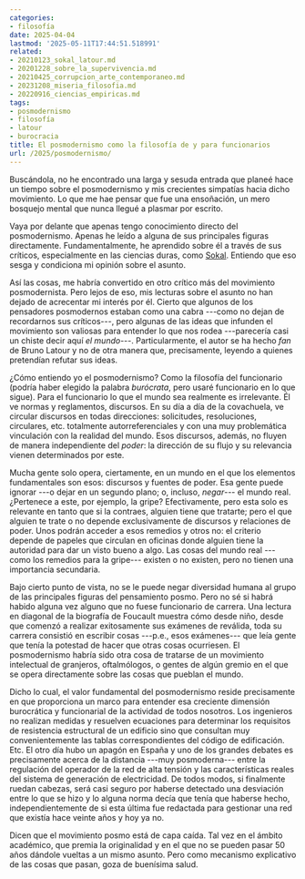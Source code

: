 ```yaml
---
categories:
- filosofía
date: 2025-04-04
lastmod: '2025-05-11T17:44:51.518991'
related:
- 20210123_sokal_latour.md
- 20201228_sobre_la_supervivencia.md
- 20210425_corrupcion_arte_contemporaneo.md
- 20231208_miseria_filosofia.md
- 20220916_ciencias_empiricas.md
tags:
- posmodernismo
- filosofía
- latour
- burocracia
title: El posmodernismo como la filosofía de y para funcionarios
url: /2025/posmodernismo/
---
```


Buscándola, no he encontrado una larga y sesuda entrada que planeé hace un tiempo sobre el posmodernismo y mis crecientes simpatías hacia dicho movimiento. Lo que me hae pensar que fue una ensoñación, un mero bosquejo mental que nunca llegué a plasmar por escrito.

Vaya por delante que apenas tengo conocimiento directo del posmodernismo. Apenas he leído a alguna de sus principales figuras directamente. Fundamentalmente, he aprendido sobre él a través de sus críticos, especialmente en las ciencias duras, como [Sokal](/2021/reconciliacion-sokal-latour/). Entiendo que eso sesga y condiciona mi opinión sobre el asunto.

Así las cosas, me habría convertido en otro crítico más del movimiento posmodernista. Pero lejos de eso, mis lecturas sobre el asunto no han dejado de acrecentar mi interés por él. Cierto que algunos de los pensadores posmodernos estaban como una cabra ---como no dejan de recordarnos sus críticos---, pero algunas de las ideas que infunden el movimiento son valiosas para entender lo que nos rodea ---parecería casi un chiste decir aquí _el mundo_---. Particularmente, el autor se ha hecho _fan_ de Bruno Latour y no de otra manera que, precisamente, leyendo a quienes pretendían refutar sus ideas.

¿Cómo entiendo yo el posmodernismo? Como la filosofía del funcionario (podría haber elegido la palabra _burócrata_, pero usaré funcionario en lo que sigue). Para el funcionario lo que el mundo sea realmente es irrelevante. Él ve normas y reglamentos, discursos. En su día a día de la covachuela, ve circular discursos en todas direcciones: solicitudes, resoluciones, circulares, etc. totalmente autorreferenciales y con una muy problemática vinculación con la realidad del mundo. Esos discursos, además, no fluyen de manera independiente del _poder_: la dirección de su flujo y su relevancia vienen determinados por este.

Mucha gente solo opera, ciertamente, en un mundo en el que los elementos fundamentales son esos: discursos y fuentes de poder. Esa gente puede ignorar ---o dejar en un segundo plano; o, incluso, _negar_--- el mundo real. ¿Pertenece a este, por ejemplo, la gripe? Efectivamente, pero esta solo es relevante en tanto que si la contraes, alguien tiene que tratarte; pero el que alguien te trate o no depende exclusivamente de discursos y relaciones de poder. Unos podrán acceder a esos remedios y otros no: el criterio depende de papeles que circulan en oficinas donde alguien tiene la autoridad para dar un visto bueno a algo. Las cosas del mundo real ---como los remedios para la gripe--- existen o no existen, pero no tienen una importancia secundaria.

Bajo cierto punto de vista, no se le puede negar diversidad humana al grupo de las principales figuras del pensamiento posmo. Pero no sé si habrá habido alguna vez alguno que no fuese funcionario de carrera. Una lectura en diagonal de la biografía de Foucault muestra cómo desde niño, desde que comenzó a realizar exitosamente sus exámenes de reválida, toda su carrera consistió en escribir cosas ---p.e., esos exámenes--- que leía gente que tenía la potestad de hacer que otras cosas ocurriesen. El posmodernismo habría sido otra cosa de tratarse de un movimiento intelectual de granjeros, oftalmólogos, o gentes de algún gremio en el que se opera directamente sobre las cosas que pueblan el mundo.

Dicho lo cual, el valor fundamental del posmodernismo reside precisamente en que proporciona un marco para entender esa creciente dimensión burocrática y funcionarial de la actividad de todos nosotros. Los ingenieros no realizan medidas y resuelven ecuaciones para determinar los requisitos de resistencia estructural de un edificio sino que consultan muy convenientemente las tablas correspondientes del código de edificación. Etc. El otro día hubo un apagón en España y uno de los grandes debates es precisamente acerca de la distancia ---muy posmoderna--- entre la regulación del operador de la red de alta tensión y las características reales del sistema de generación de electricidad. De todos modos, si finalmente ruedan cabezas, será casi seguro por haberse detectado una desviación entre lo que se hizo y lo alguna norma decía que tenía que haberse hecho, independientemente de si esta última fue redactada para gestionar una red que existía hace veinte años y hoy ya no.

Dicen que el movimiento posmo está de capa caída. Tal vez en el ámbito académico, que premia la originalidad y en el que no se pueden pasar 50 años dándole vueltas a un  mismo asunto. Pero como mecanismo explicativo de las cosas que pasan, goza de buenísima salud.